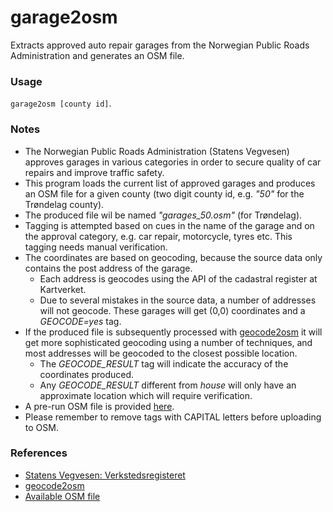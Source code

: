 # garage2osm
Extracts approved auto repair garages from the Norwegian Public Roads Administration and generates an OSM file.

### Usage

<code>garage2osm [county id]</code>.

### Notes

* The Norwegian Public Roads Administration (Statens Vegvesen) approves garages in various categories in order to secure quality of car repairs and improve traffic safety.
* This program loads the current list of approved garages and produces an OSM file for a given county (two digit county id, e.g. *"50"* for the Trøndelag county).
* The produced file wil be named *"garages_50.osm"* (for Trøndelag).
* Tagging is attempted based on cues in the name of the garage and on the approval category, e.g. car repair, motorcycle, tyres etc. This tagging needs manual verification.
* The coordinates are based on geocoding, because the source data only contains the post address of the garage.
  * Each address is geocodes using the API of the cadastral register at Kartverket.
  * Due to several mistakes in the source data, a number of addresses will not geocode. These garages will get (0,0) coordinates and a *GEOCODE=yes* tag.
* If the produced file is subsequently processed with [geocode2osm](https://github.com/osmno/geocode2osm) it will get more sophisticated geocoding using a number of techniques, and most addresses will be geocoded to the closest possible location.
  * The *GEOCODE_RESULT* tag will indicate the accuracy of the coordinates produced.
  * Any *GEOCODE_RESULT* different from *house* will only have an approximate location which will require verification.
* A pre-run OSM file is provided [here](https://drive.google.com/drive/folders/1JkIIUxwNh9WZx4lzt7rmqCwa6G_p9MAB?usp=sharing).
* Please remember to remove tags with CAPITAL letters before uploading to OSM.

### References

* [Statens Vegvesen: Verkstedsregisteret](https://www.vegvesen.no/kjoretoy/Eie+og+vedlikeholde/finn-godkjent-verksted)
* [geocode2osm](https://github.com/osmno/geocode2osm)
* [Available OSM file](https://drive.google.com/drive/folders/1JkIIUxwNh9WZx4lzt7rmqCwa6G_p9MAB?usp=sharing)
